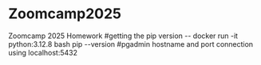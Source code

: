 # Zoomcamp2025
Zoomcamp 2025 Homework
#getting the pip version --
  docker run -it python:3.12.8 bash
  pip --version
#pgadmin hostname and port connection using localhost:5432
